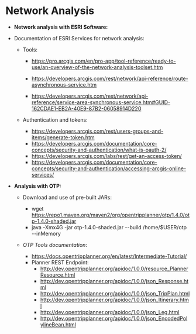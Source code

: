Network Analysis
====================




* **Network analysis with ESRI Software:**

- Documentation of ESRI Services for network analysis:

  * Tools:

    - https://pro.arcgis.com/en/pro-app/tool-reference/ready-to-use/an-overview-of-the-network-analysis-toolset.htm

    - https://developers.arcgis.com/rest/network/api-reference/route-asynchronous-service.htm

    - https://developers.arcgis.com/rest/network/api-reference/service-area-synchronous-service.htm#GUID-162CDAE1-EB2A-40E9-87B2-06058914D220

      

  * Authentication and tokens:

    - https://developers.arcgis.com/rest/users-groups-and-items/generate-token.htm
    - https://developers.arcgis.com/documentation/core-concepts/security-and-authentication/what-is-oauth-2/
    - https://developers.arcgis.com/labs/rest/get-an-access-token/
    - https://developers.arcgis.com/documentation/core-concepts/security-and-authentication/accessing-arcgis-online-services/

  

- **Analysis with OTP:**

  - Download and use of pre-built JARs:

    - wget https://repo1.maven.org/maven2/org/opentripplanner/otp/1.4.0/otp-1.4.0-shaded.jar
    - java -Xmx4G -jar otp-1.4.0-shaded.jar --build /home/$USER/otp --inMemory

    

  - _OTP Tools documentation_:

    - https://docs.opentripplanner.org/en/latest/Intermediate-Tutorial/
    - Planner REST Endpoint:
      * http://dev.opentripplanner.org/apidoc/1.0.0/resource_PlannerResource.html
      * http://dev.opentripplanner.org/apidoc/1.0.0/json_Response.html
      * http://dev.opentripplanner.org/apidoc/1.0.0/json_TripPlan.html
      * http://dev.opentripplanner.org/apidoc/1.0.0/json_Itinerary.html
      * http://dev.opentripplanner.org/apidoc/1.0.0/json_Leg.html
      * http://dev.opentripplanner.org/apidoc/1.0.0/json_EncodedPolylineBean.html